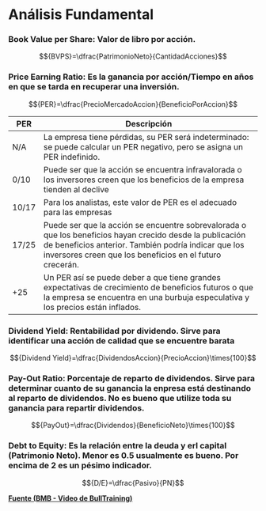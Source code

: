 # Análisis Fundamental

### **Book Value per Share:** Valor de libro por acción.

$${BVPS}=\dfrac{PatrimonioNeto}{CantidadAcciones}$$

### **Price Earning Ratio:** Es la ganancia por acción/Tiempo en años en que se tarda en recuperar una inversión.

$${PER}=\dfrac{PrecioMercadoAccion}{BeneficioPorAccion}$$

|PER|Descripción|
|---    |---   |
|N/A|La empresa tiene pérdidas, su PER será indeterminado: se puede calcular un PER negativo, pero se asigna un PER indefinido.|
|0/10|Puede ser que la acción se encuentra infravalorada o los inversores creen que los beneficios de la empresa tienden al declive|
|10/17|Para los analistas, este valor de PER es el adecuado para las empresas|
|17/25|Puede ser que la acción se encuentre sobrevalorada o que los beneficios hayan crecido desde la publicación de beneficios anterior. También podría indicar que los inversores creen que los beneficios en el futuro crecerán.|
|+25|Un PER así se puede deber a que tiene grandes expectativas de crecimiento de beneficios futuros o que la empresa se encuentra en una burbuja especulativa y los precios están inflados.|

### **Dividend Yield:** Rentabilidad por dividendo. Sirve para identificar una acción de calidad que se encuentre barata

$${Dividend Yield}=\dfrac{DividendosAccion}{PrecioAccion}\times{100}$$

### **Pay-Out Ratio:** Porcentaje de reparto de dividendos. Sirve para determinar cuanto de su ganancia la enpresa está destinando al reparto de dividendos. No es bueno que utilize toda su ganancia para repartir dividendos.

$${PayOut}=\dfrac{Dividendos}{BeneficioNeto}\times{100}$$

### **Debt to Equity:** Es la relación entre la deuda y erl capital (Patrimonio Neto). Menor es 0.5 usualmente es bueno. Por encima de 2 es un pésimo indicador.

$${D/E}=\dfrac{Pasivo}{PN}$$

[**Fuente (BMB - Video de BullTraining)**](https://www.youtube.com/watch?v=dzVfGA22QZ0&list=PLYmGaoSiw6wWE_7qKQ1zxsSkPxCbKtHnD&index=5)

